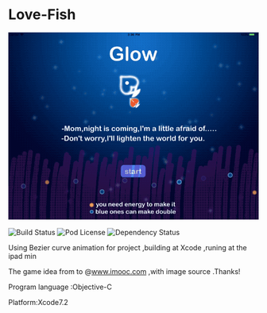# Love-Fish

<p align="center" >
<img src="Demo.gif" title="logo" float=left>
</p>

![Build Status](http://img.shields.io/travis/rs/SDWebImage/master.svg?style=flat)
![Pod License](http://img.shields.io/cocoapods/l/SDWebImage.svg?style=flat)
![Dependency Status](https://www.versioneye.com/objective-c/sdwebimage/badge.svg?style=flat)

Using Bezier curve animation for project ,building at Xcode ,runing at the ipad min

The game idea from to @www.imooc.com ,with image source .Thanks!

Program language :Objective-C

Platform:Xcode7.2

